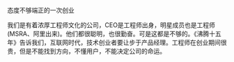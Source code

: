 态度不够端正的一次创业

我们是有着浓厚工程师文化的公司，CEO是工程师出身，明星成员也是工程师(MSRA、阿里出来)。他们都很聪明，也很勤奋。可是这都是不够的。《沸腾十五年》告诉我们，互联网时代，技术创业者要让步于产品经理。工程师在创业期间很贵，但是不能找到方向，不懂用户，不能决定公司的命运。